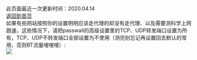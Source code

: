 此页面最近一次更新时间：2020.04.14               
[返回到首页](https://passwallopenwrt.github.io/website/)                 
如果有些网站按照你的设置明明应该走代理的却没有走代理、以及需要测科学上网跑速，这些情况下，请把passwall的高级设置里的TCP、UDP转发端口设置为所有，TCP、UDP不转发端口全部设置为不使用（测完别忘记再设置回去默认的常用，否则BT流量嗖嗖嗖）:            
[![](https://pic.downk.cc/item/5e6a2a62e83c3a1e3a178ce2.jpg)](https://pic.downk.cc/item/5e6a2a62e83c3a1e3a178ce2.jpg)
